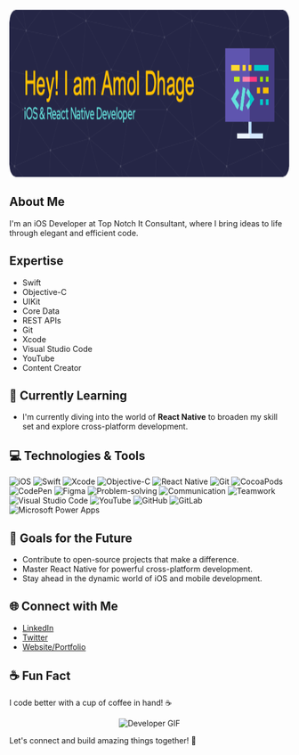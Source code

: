 <p align="center">
  <img src="https://github.com/amoltdhage/amoltdhage/blob/main/github-header-image.png" alt="Header" style="width: 800px; height: 300px;" />
</p>

## About Me
I'm an iOS Developer at Top Notch It Consultant, where I bring ideas to life through elegant and efficient code.

## Expertise

* Swift
* Objective-C
* UIKit
* Core Data
* REST APIs
* Git
* Xcode
* Visual Studio Code
* YouTube
* Content Creator

## 🌱 Currently Learning

- I'm currently diving into the world of **React Native** to broaden my skill set and explore cross-platform development.

## 💻 Technologies & Tools

![iOS](https://img.shields.io/badge/iOS-000?style=flat&logo=ios&logoColor=white)
![Swift](https://img.shields.io/badge/Swift-FA7343?style=flat&logo=swift&logoColor=white)
![Xcode](https://img.shields.io/badge/Xcode-007ACC?style=flat&logo=xcode&logoColor=white)
![Objective-C](https://img.shields.io/badge/Objective-C-FA7343?style=flat&logo=objective-c&logoColor=white)
![React Native](https://img.shields.io/badge/React%20Native-29ABCA?style=flat&logo=react-native&logoColor=white)
![Git](https://img.shields.io/badge/Git-EC4D33?style=flat&logo=git&logoColor=white)
![CocoaPods](https://img.shields.io/badge/CocoaPods-5FBC66?style=flat&logo=cocoapods&logoColor=white)
![CodePen](https://img.shields.io/badge/CodePen-0A665C?style=flat&logo=codepen&logoColor=white)
![Figma](https://img.shields.io/badge/Figma-F24E51?style=flat&logo=figma&logoColor=white)
![Problem-solving](https://img.shields.io/badge/Problem-solving-99CCFF?style=flat&logo=problem-solving&logoColor=white)
![Communication](https://img.shields.io/badge/Communication-DF0030?style=flat&logo=communication&logoColor=white)
![Teamwork](https://img.shields.io/badge/Teamwork-5FD055?style=flat&logo=teamwork&logoColor=white)
![Visual Studio Code](https://img.shields.io/badge/Visual%20Studio%20Code-007ACC?style=flat&logo=visual-studio-code&logoColor=white)
![YouTube](https://img.shields.io/badge/YouTube-FF0000?style=flat&logo=youtube&logoColor=white)
![GitHub](https://img.shields.io/badge/GitHub-2C29A2?style=flat&logo=github&logoColor=white)
![GitLab](https://img.shields.io/badge/GitLab-E95959?style=flat&logo=gitlab&logoColor=white)
![Microsoft Power Apps](https://img.shields.io/badge/Microsoft%20Power%20Apps-1f60d8?style=flat&logo=microsoft-power-apps&logoColor=white)


<!-- ## Developer GIF -->
<!-- ![Developer GIF](https://i.imgur.com/YOUR_DEVELOPER_GIF.gif) -->

<!-- ## 📈 GitHub Stats -->

<!-- ![Your GitHub Stats](https://github-readme-stats.vercel.app/api?username=yourusername&show_icons=true&hide_title=true&count_private=true&hide=prs&theme=radical) -->

## 🎯 Goals for the Future

- Contribute to open-source projects that make a difference.
- Master React Native for powerful cross-platform development.
- Stay ahead in the dynamic world of iOS and mobile development.

## 🌐 Connect with Me

- [LinkedIn](https://www.linkedin.com/in/amoltdhage/)
- [Twitter](https://twitter.com/amoltdhage)
- [Website/Portfolio](https://www.yourportfolio.com)

## ☕ Fun Fact

I code better with a cup of coffee in hand! ☕️

<p align="center">
  <img src="https://media.giphy.com/media/L1R1tvI9svkIWwpVYr/giphy.gif" alt="Developer GIF" />
</p>


Let's connect and build amazing things together! 🚀







